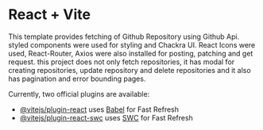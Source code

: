 # React + Vite

This template provides fetching of Github Repository using Github Api.
styled components were used for styling and Chackra UI.
React Icons were used, React-Router, Axios were also installed for posting, patching and get request.
this project does not only fetch repositories, it has modal for creating repositories, update repository and delete repositories and it also has pagination and error bounding pages.

Currently, two official plugins are available:

- [@vitejs/plugin-react](https://github.com/vitejs/vite-plugin-react/blob/main/packages/plugin-react/README.md) uses [Babel](https://babeljs.io/) for Fast Refresh
- [@vitejs/plugin-react-swc](https://github.com/vitejs/vite-plugin-react-swc) uses [SWC](https://swc.rs/) for Fast Refresh
